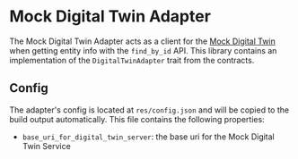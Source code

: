 # Mock Digital Twin Adapter

The Mock Digital Twin Adapter acts as a client for the [Mock Digital Twin](../../mocks/mock_digital_twin/README.md) when getting entity info with the `find_by_id` API. This library contains an implementation of the `DigitalTwinAdapter` trait from the contracts.

## Config

The adapter's config is located at `res/config.json` and will be copied to the build output automatically. This file contains the following properties:

- `base_uri_for_digital_twin_server`: the base uri for the Mock Digital Twin Service